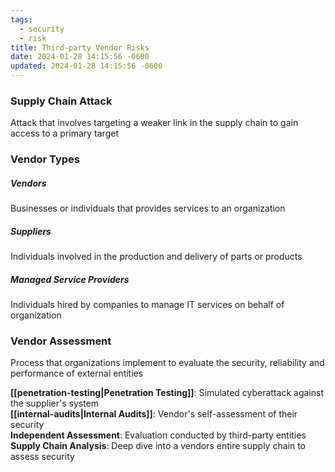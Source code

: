```yaml
---
tags:
  - security
  - risk
title: Third-party Vendor Risks
date: 2024-01-28 14:15:56 -0600
updated: 2024-01-28 14:15:56 -0600
---
```


### Supply Chain Attack
Attack that involves targeting a weaker link in the supply chain to gain access to a primary target

### Vendor Types

##### Vendors
Businesses or individuals that provides services to an organization  

##### Suppliers
Individuals involved in the production and delivery of parts or products  

##### Managed Service Providers
Individuals hired by companies to manage IT services on behalf of organization

### Vendor Assessment
Process that organizations implement to evaluate the security, reliability and performance of external entities

**[[penetration-testing|Penetration Testing]]**: Simulated cyberattack against the supplier's system  
**[[internal-audits|Internal Audits]]**: Vendor's self-assessment of their security  
**Independent Assessment**: Evaluation conducted by third-party entities  
**Supply Chain Analysis**: Deep dive into a vendors entire supply chain to assess security
